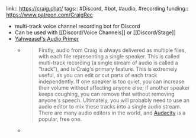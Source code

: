 ---
---

link:: https://craig.chat/
tags:: #Discord, #bot, #audio, #recording
funding:: https://www.patreon.com/CraigRec

- multi-track voice channel recording bot for Discord
- Can be used with [[Discord/Voice Channels]] or [[Discord/Stage]]
- [Yahweasel's Audio Primer](https://craig.chat/primer/)
	- > Firstly, audio from Craig is always delivered as multiple files, with each file representing a single speaker. This is called multi-track recording (a single stream of audio is called a “track”), and is Craig's primary feature. This is extremely useful, as you can edit or cut parts of each track independently. If one speaker is too quiet, you can increase their volume without affecting anyone else; if another speaker keeps coughing, you can remove that without removing anyone's speech. Ultimately, you will probably need to use an audio editor to mix these tracks into a single audio stream. There are many audio editors in the world, and [Audacity](https://www.audacityteam.org/) is a popular, free one.
	-